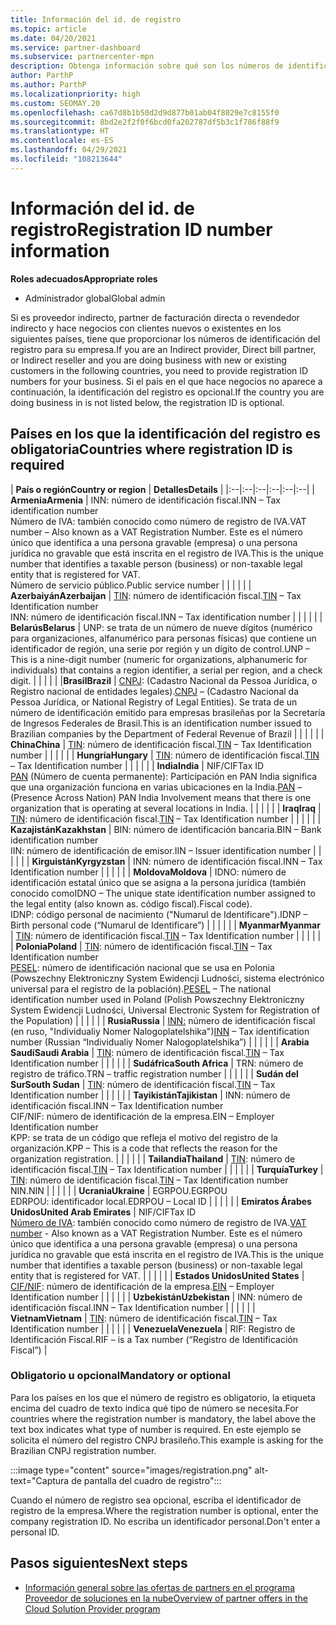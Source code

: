 ```yaml
---
title: Información del id. de registro
ms.topic: article
ms.date: 04/20/2021
ms.service: partner-dashboard
ms.subservice: partnercenter-mpn
description: Obtenga información sobre qué son los números de identificación del registro y si son obligatorios para su país.
author: ParthP
ms.author: ParthP
ms.localizationpriority: high
ms.custom: SEOMAY.20
ms.openlocfilehash: ca67d8b1b50d2d9d877b01ab04f8029e7c8155f0
ms.sourcegitcommit: 8bd2e2f2f0f6bcd0fa202787df5b3c1f786f88f9
ms.translationtype: HT
ms.contentlocale: es-ES
ms.lasthandoff: 04/29/2021
ms.locfileid: "108213644"
---
```

# <a name="registration-id-number-information"></a><span data-ttu-id="51b03-103">Información del id. de registro</span><span class="sxs-lookup"><span data-stu-id="51b03-103">Registration ID number information</span></span>

<span data-ttu-id="51b03-104">**Roles adecuados**</span><span class="sxs-lookup"><span data-stu-id="51b03-104">**Appropriate roles**</span></span>

- <span data-ttu-id="51b03-105">Administrador global</span><span class="sxs-lookup"><span data-stu-id="51b03-105">Global admin</span></span>
 
<span data-ttu-id="51b03-106">Si es proveedor indirecto, partner de facturación directa o revendedor indirecto y hace negocios con clientes nuevos o existentes en los siguientes países, tiene que proporcionar los números de identificación del registro para su empresa.</span><span class="sxs-lookup"><span data-stu-id="51b03-106">If you are an Indirect provider, Direct bill partner, or Indirect reseller and you are doing business with new or existing customers in the following countries, you need to provide registration ID numbers for your business.</span></span> <span data-ttu-id="51b03-107">Si el país en el que hace negocios no aparece a continuación, la identificación del registro es opcional.</span><span class="sxs-lookup"><span data-stu-id="51b03-107">If the country you are doing business in is not listed below, the registration ID is optional.</span></span>

## <a name="countries-where-registration-id-is-required"></a><span data-ttu-id="51b03-108">Países en los que la identificación del registro es obligatoria</span><span class="sxs-lookup"><span data-stu-id="51b03-108">Countries where registration ID is required</span></span>

| <span data-ttu-id="51b03-109">**País o región**</span><span class="sxs-lookup"><span data-stu-id="51b03-109">**Country or region**</span></span> | <span data-ttu-id="51b03-110">**Detalles**</span><span class="sxs-lookup"><span data-stu-id="51b03-110">**Details**</span></span> |
|:--|:--|:--|:--|:--|:--|
| <span data-ttu-id="51b03-111">**Armenia**</span><span class="sxs-lookup"><span data-stu-id="51b03-111">**Armenia**</span></span> | <span data-ttu-id="51b03-112">INN: número de identificación fiscal.</span><span class="sxs-lookup"><span data-stu-id="51b03-112">INN – Tax identification number</span></span><br><span data-ttu-id="51b03-113">Número de IVA: también conocido como número de registro de IVA.</span><span class="sxs-lookup"><span data-stu-id="51b03-113">VAT number – Also known as a VAT Registration Number.</span></span> <span data-ttu-id="51b03-114">Este es el número único que identifica a una persona gravable (empresa) o una persona jurídica no gravable que está inscrita en el registro de IVA.</span><span class="sxs-lookup"><span data-stu-id="51b03-114">This is the unique number that identifies a taxable person (business) or non-taxable legal entity that is registered for VAT.</span></span><br><span data-ttu-id="51b03-115">Número de servicio público.</span><span class="sxs-lookup"><span data-stu-id="51b03-115">Public service number</span></span> |  |  | |  |
| <span data-ttu-id="51b03-116">**Azerbaiyán**</span><span class="sxs-lookup"><span data-stu-id="51b03-116">**Azerbaijan**</span></span>  | <span data-ttu-id="51b03-117">[TIN](http://www.oecd.org/tax/automatic-exchange/crs-implementation-and-assistance/tax-identification-numbers/Azerbaijan-TIN.pdf): número de identificación fiscal.</span><span class="sxs-lookup"><span data-stu-id="51b03-117">[TIN](http://www.oecd.org/tax/automatic-exchange/crs-implementation-and-assistance/tax-identification-numbers/Azerbaijan-TIN.pdf) – Tax Identification number</span></span><br><span data-ttu-id="51b03-118">INN: número de identificación fiscal.</span><span class="sxs-lookup"><span data-stu-id="51b03-118">INN – Tax identification number</span></span> |  |  |  |  |
| <span data-ttu-id="51b03-119">**Belarús**</span><span class="sxs-lookup"><span data-stu-id="51b03-119">**Belarus**</span></span>  | <span data-ttu-id="51b03-120">UNP: se trata de un número de nueve dígitos (numérico para organizaciones, alfanumérico para personas físicas) que contiene un identificador de región, una serie por región y un dígito de control.</span><span class="sxs-lookup"><span data-stu-id="51b03-120">UNP – This is a nine-digit number (numeric for organizations, alphanumeric for individuals) that contains a region identifier, a serial per region, and a check digit.</span></span> |  |  |  |  |
|<span data-ttu-id="51b03-121">**Brasil**</span><span class="sxs-lookup"><span data-stu-id="51b03-121">**Brazil**</span></span> | <span data-ttu-id="51b03-122">[CNPJ](http://www.oecd.org/tax/automatic-exchange/crs-implementation-and-assistance/tax-identification-numbers/Brazil-TIN.pdf): (Cadastro Nacional da Pessoa Jurídica, o Registro nacional de entidades legales).</span><span class="sxs-lookup"><span data-stu-id="51b03-122">[CNPJ](http://www.oecd.org/tax/automatic-exchange/crs-implementation-and-assistance/tax-identification-numbers/Brazil-TIN.pdf) – (Cadastro Nacional da Pessoa Jurídica, or National Registry of Legal Entities).</span></span> <span data-ttu-id="51b03-123">Se trata de un número de identificación emitido para empresas brasileñas por la Secretaría de Ingresos Federales de Brasil.</span><span class="sxs-lookup"><span data-stu-id="51b03-123">This is an identification number issued to Brazilian companies by the Department of Federal Revenue of Brazil</span></span>  |  |  |  |  |
| <span data-ttu-id="51b03-124">**China**</span><span class="sxs-lookup"><span data-stu-id="51b03-124">**China**</span></span> | <span data-ttu-id="51b03-125">[TIN](http://www.oecd.org/tax/automatic-exchange/crs-implementation-and-assistance/tax-identification-numbers/China-TIN.pdf): número de identificación fiscal.</span><span class="sxs-lookup"><span data-stu-id="51b03-125">[TIN](http://www.oecd.org/tax/automatic-exchange/crs-implementation-and-assistance/tax-identification-numbers/China-TIN.pdf) – Tax Identification number</span></span> |  |  |  |  |
| <span data-ttu-id="51b03-126">**Hungría**</span><span class="sxs-lookup"><span data-stu-id="51b03-126">**Hungary**</span></span>  | <span data-ttu-id="51b03-127">[TIN](http://www.oecd.org/tax/automatic-exchange/crs-implementation-and-assistance/tax-identification-numbers/Hungary-TIN.pdf): número de identificación fiscal.</span><span class="sxs-lookup"><span data-stu-id="51b03-127">[TIN](http://www.oecd.org/tax/automatic-exchange/crs-implementation-and-assistance/tax-identification-numbers/Hungary-TIN.pdf) – Tax Identification number</span></span> |  |  |  |  |
| <span data-ttu-id="51b03-128">**India**</span><span class="sxs-lookup"><span data-stu-id="51b03-128">**India**</span></span> | <span data-ttu-id="51b03-129">NIF/CIF</span><span class="sxs-lookup"><span data-stu-id="51b03-129">Tax ID</span></span><br><span data-ttu-id="51b03-130">[PAN](http://www.oecd.org/tax/automatic-exchange/crs-implementation-and-assistance/tax-identification-numbers/India-TIN.pdf) (Número de cuenta permanente): Participación en PAN India significa que una organización funciona en varias ubicaciones en la India.</span><span class="sxs-lookup"><span data-stu-id="51b03-130">[PAN](http://www.oecd.org/tax/automatic-exchange/crs-implementation-and-assistance/tax-identification-numbers/India-TIN.pdf) – (Presence Across Nation) PAN India Involvement means that there is one organization that is operating at several locations in India.</span></span> |  |  |  |  |
| <span data-ttu-id="51b03-131">**Iraq**</span><span class="sxs-lookup"><span data-stu-id="51b03-131">**Iraq**</span></span> | <span data-ttu-id="51b03-132">[TIN](http://www.oecd.org/tax/automatic-exchange/crs-implementation-and-assistance/tax-identification-numbers/): número de identificación fiscal.</span><span class="sxs-lookup"><span data-stu-id="51b03-132">[TIN](http://www.oecd.org/tax/automatic-exchange/crs-implementation-and-assistance/tax-identification-numbers/) – Tax Identification number</span></span> |  |  |  |  |
| <span data-ttu-id="51b03-133">**Kazajistán**</span><span class="sxs-lookup"><span data-stu-id="51b03-133">**Kazakhstan**</span></span>  | <span data-ttu-id="51b03-134">BIN: número de identificación bancaria.</span><span class="sxs-lookup"><span data-stu-id="51b03-134">BIN – Bank identification number</span></span><br><span data-ttu-id="51b03-135">IIN: número de identificación de emisor.</span><span class="sxs-lookup"><span data-stu-id="51b03-135">IIN – Issuer identification number</span></span> |  |  |  |  |
| <span data-ttu-id="51b03-136">**Kirguistán**</span><span class="sxs-lookup"><span data-stu-id="51b03-136">**Kyrgyzstan**</span></span>  | <span data-ttu-id="51b03-137">INN: número de identificación fiscal.</span><span class="sxs-lookup"><span data-stu-id="51b03-137">INN – Tax Identification number</span></span> |  |  |  |  |
| <span data-ttu-id="51b03-138">**Moldova**</span><span class="sxs-lookup"><span data-stu-id="51b03-138">**Moldova**</span></span>  | <span data-ttu-id="51b03-139">IDNO: número de identificación estatal único que se asigna a la persona jurídica (también conocido como</span><span class="sxs-lookup"><span data-stu-id="51b03-139">IDNO – The unique state identification number assigned to the legal entity (also known as.</span></span> <span data-ttu-id="51b03-140">código fiscal).</span><span class="sxs-lookup"><span data-stu-id="51b03-140">Fiscal code).</span></span><br><span data-ttu-id="51b03-141">IDNP: código personal de nacimiento ("Numarul de Identificare").</span><span class="sxs-lookup"><span data-stu-id="51b03-141">IDNP – Birth personal code (“Numarul de Identificare”)</span></span> |  |  |  |  |
| <span data-ttu-id="51b03-142">**Myanmar**</span><span class="sxs-lookup"><span data-stu-id="51b03-142">**Myanmar**</span></span> | <span data-ttu-id="51b03-143">[TIN](http://www.oecd.org/tax/automatic-exchange/crs-implementation-and-assistance/tax-identification-numbers/): número de identificación fiscal.</span><span class="sxs-lookup"><span data-stu-id="51b03-143">[TIN](http://www.oecd.org/tax/automatic-exchange/crs-implementation-and-assistance/tax-identification-numbers/) – Tax Identification number</span></span> |  |  |  |  |
| <span data-ttu-id="51b03-144">**Polonia**</span><span class="sxs-lookup"><span data-stu-id="51b03-144">**Poland**</span></span>  | <span data-ttu-id="51b03-145">[TIN](http://www.oecd.org/tax/automatic-exchange/crs-implementation-and-assistance/tax-identification-numbers/Poland-TIN.pdf): número de identificación fiscal.</span><span class="sxs-lookup"><span data-stu-id="51b03-145">[TIN](http://www.oecd.org/tax/automatic-exchange/crs-implementation-and-assistance/tax-identification-numbers/Poland-TIN.pdf) – Tax Identification   number</span></span><br><span data-ttu-id="51b03-146">[PESEL](http://www.oecd.org/tax/automatic-exchange/crs-implementation-and-assistance/tax-identification-numbers/Poland-TIN.pdf): número de identificación nacional que se usa en Polonia (Powszechny Elektroniczny System Ewidencji Ludności, sistema electrónico universal para el registro de la población).</span><span class="sxs-lookup"><span data-stu-id="51b03-146">[PESEL](http://www.oecd.org/tax/automatic-exchange/crs-implementation-and-assistance/tax-identification-numbers/Poland-TIN.pdf) – The national identification number used in Poland (Polish Powszechny Elektroniczny System Ewidencji Ludności, Universal Electronic System for Registration of the Population)</span></span> |  |  |  |  |
| <span data-ttu-id="51b03-147">**Rusia**</span><span class="sxs-lookup"><span data-stu-id="51b03-147">**Russia**</span></span>  | <span data-ttu-id="51b03-148">[INN:](http://www.oecd.org/tax/automatic-exchange/crs-implementation-and-assistance/tax-identification-numbers/Russia-TIN.pdf) número de identificación fiscal (en ruso, "Individualiy Nomer Nalogoplatelshika")</span><span class="sxs-lookup"><span data-stu-id="51b03-148">[INN](http://www.oecd.org/tax/automatic-exchange/crs-implementation-and-assistance/tax-identification-numbers/Russia-TIN.pdf) – Tax identification number (Russian “Individualiy Nomer Nalogoplatelshika”)</span></span> |  |  |  |  |
| <span data-ttu-id="51b03-149">**Arabia Saudí**</span><span class="sxs-lookup"><span data-stu-id="51b03-149">**Saudi Arabia**</span></span> | <span data-ttu-id="51b03-150">[TIN](http://www.oecd.org/tax/automatic-exchange/crs-implementation-and-assistance/tax-identification-numbers/Saudi-Arabia-TIN.pdf): número de identificación fiscal.</span><span class="sxs-lookup"><span data-stu-id="51b03-150">[TIN](http://www.oecd.org/tax/automatic-exchange/crs-implementation-and-assistance/tax-identification-numbers/Saudi-Arabia-TIN.pdf) – Tax Identification number</span></span> |  |  |  |  |
| <span data-ttu-id="51b03-151">**Sudáfrica**</span><span class="sxs-lookup"><span data-stu-id="51b03-151">**South Africa**</span></span> | <span data-ttu-id="51b03-152">TRN: número de registro de tráfico.</span><span class="sxs-lookup"><span data-stu-id="51b03-152">TRN – traffic registration number</span></span> |  |  |  |  |
| <span data-ttu-id="51b03-153">**Sudán del Sur**</span><span class="sxs-lookup"><span data-stu-id="51b03-153">**South Sudan**</span></span> | <span data-ttu-id="51b03-154">[TIN](http://www.oecd.org/tax/automatic-exchange/crs-implementation-and-assistance/tax-identification-numbers/): número de identificación fiscal.</span><span class="sxs-lookup"><span data-stu-id="51b03-154">[TIN](http://www.oecd.org/tax/automatic-exchange/crs-implementation-and-assistance/tax-identification-numbers/) – Tax Identification number</span></span> |  |  |  |  |
| <span data-ttu-id="51b03-155">**Tayikistán**</span><span class="sxs-lookup"><span data-stu-id="51b03-155">**Tajikistan**</span></span>  | <span data-ttu-id="51b03-156">INN: número de identificación fiscal.</span><span class="sxs-lookup"><span data-stu-id="51b03-156">INN – Tax Identification   number</span></span><br><span data-ttu-id="51b03-157">CIF/NIF: número de identificación de la empresa.</span><span class="sxs-lookup"><span data-stu-id="51b03-157">EIN – Employer Identification number</span></span><br><span data-ttu-id="51b03-158">KPP: se trata de un código que refleja el motivo del registro de la organización.</span><span class="sxs-lookup"><span data-stu-id="51b03-158">KPP – This is a code that reflects the reason for the organization   registration.</span></span> |  |  |  |  |
| <span data-ttu-id="51b03-159">**Tailandia**</span><span class="sxs-lookup"><span data-stu-id="51b03-159">**Thailand**</span></span> | <span data-ttu-id="51b03-160">[TIN](http://www.oecd.org/tax/automatic-exchange/crs-implementation-and-assistance/tax-identification-numbers/): número de identificación fiscal.</span><span class="sxs-lookup"><span data-stu-id="51b03-160">[TIN](http://www.oecd.org/tax/automatic-exchange/crs-implementation-and-assistance/tax-identification-numbers/) – Tax Identification number</span></span> |  |  |  |  |
| <span data-ttu-id="51b03-161">**Turquía**</span><span class="sxs-lookup"><span data-stu-id="51b03-161">**Turkey**</span></span> | <span data-ttu-id="51b03-162">[TIN](http://www.oecd.org/tax/automatic-exchange/crs-implementation-and-assistance/tax-identification-numbers/Turkey-TIN.pdf): número de identificación fiscal.</span><span class="sxs-lookup"><span data-stu-id="51b03-162">[TIN](http://www.oecd.org/tax/automatic-exchange/crs-implementation-and-assistance/tax-identification-numbers/Turkey-TIN.pdf) – Tax Identification   number</span></span><br><span data-ttu-id="51b03-163">NIN.</span><span class="sxs-lookup"><span data-stu-id="51b03-163">NIN</span></span> |  |  |  |  |
| <span data-ttu-id="51b03-164">**Ucrania**</span><span class="sxs-lookup"><span data-stu-id="51b03-164">**Ukraine**</span></span>  | <span data-ttu-id="51b03-165">EGRPOU.</span><span class="sxs-lookup"><span data-stu-id="51b03-165">EGRPOU</span></span><br><span data-ttu-id="51b03-166">EDRPOU: identificador local.</span><span class="sxs-lookup"><span data-stu-id="51b03-166">EDRPOU – Local ID</span></span> |  |  |  |  |
| <span data-ttu-id="51b03-167">**Emiratos Árabes Unidos**</span><span class="sxs-lookup"><span data-stu-id="51b03-167">**United Arab Emirates**</span></span> | <span data-ttu-id="51b03-168">NIF/CIF</span><span class="sxs-lookup"><span data-stu-id="51b03-168">Tax ID</span></span><br><span data-ttu-id="51b03-169">[Número de IVA](http://www.oecd.org/tax/automatic-exchange/crs-implementation-and-assistance/tax-identification-numbers/UAE-TIN.pdf): también conocido como número de registro de IVA.</span><span class="sxs-lookup"><span data-stu-id="51b03-169">[VAT number](http://www.oecd.org/tax/automatic-exchange/crs-implementation-and-assistance/tax-identification-numbers/UAE-TIN.pdf) - Also known as a VAT Registration Number.</span></span> <span data-ttu-id="51b03-170">Este es el número único que identifica a una persona gravable (empresa) o una persona jurídica no gravable que está inscrita en el registro de IVA.</span><span class="sxs-lookup"><span data-stu-id="51b03-170">This is the unique number that identifies a taxable person (business) or non-taxable legal entity that is registered for VAT.</span></span> |  |  |  |  |
| <span data-ttu-id="51b03-171">**Estados Unidos**</span><span class="sxs-lookup"><span data-stu-id="51b03-171">**United States**</span></span> | <span data-ttu-id="51b03-172">[CIF/NIF](https://irs.ein-forms-gov.com/?keyword=employer%20identification%20number&source=Google&network=o&device=c&devicemodel=&mobile=&adposition%5d&targetid=kwd-81501461534755:loc-190&msclkid=458d3159f6051392f5286e8e75ed79ce): número de identificación de la empresa.</span><span class="sxs-lookup"><span data-stu-id="51b03-172">[EIN](https://irs.ein-forms-gov.com/?keyword=employer%20identification%20number&source=Google&network=o&device=c&devicemodel=&mobile=&adposition%5d&targetid=kwd-81501461534755:loc-190&msclkid=458d3159f6051392f5286e8e75ed79ce) – Employer Identification number</span></span> |  |  |  |  |
| <span data-ttu-id="51b03-173">**Uzbekistán**</span><span class="sxs-lookup"><span data-stu-id="51b03-173">**Uzbekistan**</span></span>  | <span data-ttu-id="51b03-174">INN: número de identificación fiscal.</span><span class="sxs-lookup"><span data-stu-id="51b03-174">INN – Tax Identification number</span></span> |  |  |  |  |
| <span data-ttu-id="51b03-175">**Vietnam**</span><span class="sxs-lookup"><span data-stu-id="51b03-175">**Vietnam**</span></span> | <span data-ttu-id="51b03-176">[TIN](http://www.oecd.org/tax/automatic-exchange/crs-implementation-and-assistance/tax-identification-numbers/): número de identificación fiscal.</span><span class="sxs-lookup"><span data-stu-id="51b03-176">[TIN](http://www.oecd.org/tax/automatic-exchange/crs-implementation-and-assistance/tax-identification-numbers/) – Tax Identification number</span></span> |  |  |  |  |
| <span data-ttu-id="51b03-177">**Venezuela**</span><span class="sxs-lookup"><span data-stu-id="51b03-177">**Venezuela**</span></span> | <span data-ttu-id="51b03-178">RIF: Registro de Identificación Fiscal.</span><span class="sxs-lookup"><span data-stu-id="51b03-178">RIF – is a Tax number (“Registro de Identificación Fiscal”)</span></span> |  

### <a name="mandatory-or-optional"></a><span data-ttu-id="51b03-179">Obligatorio u opcional</span><span class="sxs-lookup"><span data-stu-id="51b03-179">Mandatory or optional</span></span>
 
<span data-ttu-id="51b03-180">Para los países en los que el número de registro es obligatorio, la etiqueta encima del cuadro de texto indica qué tipo de número se necesita.</span><span class="sxs-lookup"><span data-stu-id="51b03-180">For countries where the registration number is mandatory, the label above the text box indicates what type of number is required.</span></span>
<span data-ttu-id="51b03-181">En este ejemplo se solicita el número del registro CNPJ brasileño.</span><span class="sxs-lookup"><span data-stu-id="51b03-181">This example is asking for the Brazilian CNPJ registration number.</span></span>

:::image type="content" source="images/registration.png" alt-text="Captura de pantalla del cuadro de registro":::

<span data-ttu-id="51b03-183">Cuando el número de registro sea opcional, escriba el identificador de registro de la empresa.</span><span class="sxs-lookup"><span data-stu-id="51b03-183">Where the registration number is optional, enter the company registration ID.</span></span> <span data-ttu-id="51b03-184">No escriba un identificador personal.</span><span class="sxs-lookup"><span data-stu-id="51b03-184">Don't enter a personal ID.</span></span>

## <a name="next-steps"></a><span data-ttu-id="51b03-185">Pasos siguientes</span><span class="sxs-lookup"><span data-stu-id="51b03-185">Next steps</span></span>

- [<span data-ttu-id="51b03-186">Información general sobre las ofertas de partners en el programa Proveedor de soluciones en la nube</span><span class="sxs-lookup"><span data-stu-id="51b03-186">Overview of partner offers in the Cloud Solution Provider program</span></span>](csp-offers.md)